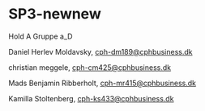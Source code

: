 # SP3-newnew

Hold A
Gruppe a_D

Daniel Herlev Moldavsky, 
cph-dm189@cphbusiness.dk

christian meggele, 
cph-cm425@cphbusiness.dk

Mads Benjamin Ribberholt,
cph-mr415@cphbusiness.dk

Kamilla Stoltenberg,
cph-ks433@cphbusiness.dk